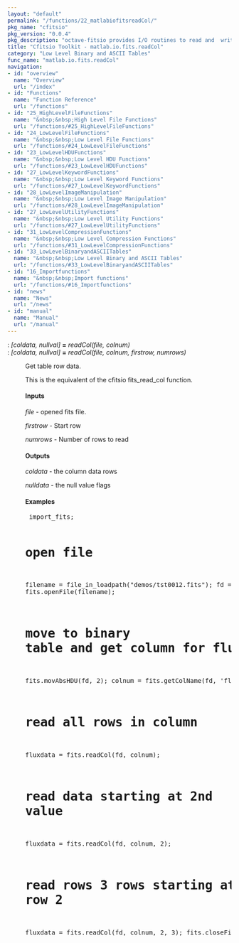 ```yaml
---
layout: "default"
permalink: "/functions/22_matlabiofitsreadCol/"
pkg_name: "cfitsio"
pkg_version: "0.0.4"
pkg_description: "octave-fitsio provides I/O routines to read and  write FITS (Flexible Image Transport System) files."
title: "Cfitsio Toolkit - matlab.io.fits.readCol"
category: "Low Level Binary and ASCII Tables"
func_name: "matlab.io.fits.readCol"
navigation:
- id: "overview"
  name: "Overview"
  url: "/index"
- id: "Functions"
  name: "Function Reference"
  url: "/functions"
- id: "25_HighLevelFileFunctions"
  name: "&nbsp;&nbsp;High Level File Functions"
  url: "/functions/#25_HighLevelFileFunctions"
- id: "24_LowLevelFileFunctions"
  name: "&nbsp;&nbsp;Low Level File Functions"
  url: "/functions/#24_LowLevelFileFunctions"
- id: "23_LowLevelHDUFunctions"
  name: "&nbsp;&nbsp;Low Level HDU Functions"
  url: "/functions/#23_LowLevelHDUFunctions"
- id: "27_LowLevelKeywordFunctions"
  name: "&nbsp;&nbsp;Low Level Keyword Functions"
  url: "/functions/#27_LowLevelKeywordFunctions"
- id: "28_LowLevelImageManipulation"
  name: "&nbsp;&nbsp;Low Level Image Manipulation"
  url: "/functions/#28_LowLevelImageManipulation"
- id: "27_LowLevelUtilityFunctions"
  name: "&nbsp;&nbsp;Low Level Utility Functions"
  url: "/functions/#27_LowLevelUtilityFunctions"
- id: "31_LowLevelCompressionFunctions"
  name: "&nbsp;&nbsp;Low Level Compression Functions"
  url: "/functions/#31_LowLevelCompressionFunctions"
- id: "33_LowLevelBinaryandASCIITables"
  name: "&nbsp;&nbsp;Low Level Binary and ASCII Tables"
  url: "/functions/#33_LowLevelBinaryandASCIITables"
- id: "16_Importfunctions"
  name: "&nbsp;&nbsp;Import functions"
  url: "/functions/#16_Importfunctions"
- id: "news"
  name: "News"
  url: "/news"
- id: "manual"
  name: "Manual"
  url: "/manual"
---
```

<dl class="def">
<dt id="index-_003d"><span class="category">: </span><span><em>[<var>coldata</var>, <var>nullval</var>]</em> <strong>=</strong> <em>readCol(<var>file</var>, <var>colnum</var>)</em><a href='#index-_003d' class='copiable-anchor'></a></span></dt>
<dt id="index-_003d-1"><span class="category">: </span><span><em>[<var>coldata</var>, <var>nullval</var>]</em> <strong>=</strong> <em>readCol(<var>file</var>, <var>colnum</var>, <var>firstrow</var>, <var>numrows</var>)</em><a href='#index-_003d-1' class='copiable-anchor'></a></span></dt>
<dd><p>Get table row data.
</p>
<p>This is the equivalent of the cfitsio  fits_read_col function.
</p>
<span id="Inputs"></span><h4 class="subsubheading">Inputs</h4>
<p><var>file</var> - opened fits file.
</p>
<p><var>firstrow</var> - Start row
</p>
<p><var>numrows</var> - Number of rows to read
</p>
<span id="Outputs"></span><h4 class="subsubheading">Outputs</h4>
<p><var>coldata</var> - the column data rows
</p>
<p><var>nulldata</var> - the null value flags
 </p><span id="Examples"></span><h4 class="subsubheading">Examples</h4>
<div class="example">
<pre class="example"> import_fits;

 # open file
 filename = file_in_loadpath(&quot;demos/tst0012.fits&quot;);
 fd = fits.openFile(filename);

 # move to binary table and get column for flux
 fits.movAbsHDU(fd, 2);
 colnum = fits.getColName(fd, 'flux');

 # read all rows in column
 fluxdata = fits.readCol(fd, colnum);
 # read data starting at 2nd value
 fluxdata = fits.readCol(fd, colnum, 2);
 # read rows 3 rows starting at row 2
 fluxdata = fits.readCol(fd, colnum, 2, 3);
 fits.closeFile(fd);
 </pre></div>
</dd></dl>